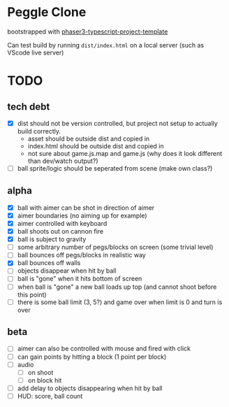# Peggle Clone

bootstrapped with [phaser3-typescript-project-template](https://github.com/photonstorm/phaser3-typescript-project-template)

Can test build by running `dist/index.html` on a local server (such as VScode live server)

# TODO

## tech debt

- [x] dist should not be version controlled, but project not setup to actually build correctly.
  - asset should be outside dist and copied in
  - index.html should be outside dist and copied in
  - not sure about game.js.map and game.js (why does it look different than dev/watch output?)
- [ ] ball sprite/logic should be seperated from scene (make own class?)

## alpha

- [x] ball with aimer can be shot in direction of aimer
- [x] aimer boundaries (no aiming up for example)
- [x] aimer controlled with keyboard
- [x] ball shoots out on cannon fire
- [x] ball is subject to gravity
- [ ] some arbitrary number of pegs/blocks on screen (some trivial level)
- [ ] ball bounces off pegs/blocks in realistic way
- [x] ball bounces off walls
- [ ] objects disappear when hit by ball
- [ ] ball is "gone" when it hits bottom of screen
- [ ] when ball is "gone" a new ball loads up top (and cannot shoot before this point)
- [ ] there is some ball limit (3, 5?) and game over when limit is 0 and turn is over

## beta

- [ ] aimer can also be controlled with mouse and fired with click
- [ ] can gain points by hitting a block (1 point per block)
- [ ] audio
  - [ ] on shoot
  - [ ] on block hit
- [ ] add delay to objects disappearing when hit by ball
- [ ] HUD: score, ball count
